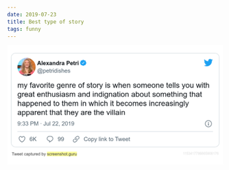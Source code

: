 ```yaml
---
date: 2019-07-23
title: Best type of story
tags: funny
---
```


![villain](https://raw.githubusercontent.com/muneer78/muneer78.github.io/master/images/villain.png)



